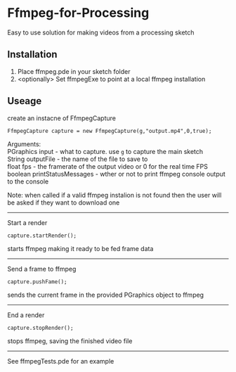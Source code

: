 # Ffmpeg-for-Processing  
Easy to use solution for making videos from a processing sketch

## Installation
1. Place ffmpeg.pde in your sketch folder
2. \<optionally\> Set ffmpegExe to point at a local ffmpeg installation

## Useage 
create an instacne of FfmpegCapture 
``` processing
FfmpegCapture capture = new FfmpegCapture(g,"output.mp4",0,true);
```
Arguments:  
PGraphics input - what to capture. use `g` to capture the main sketch  
String outputFile - the name of the file to save to  
float fps - the framerate of the output video or 0 for the real time FPS   
boolean printStatusMessages - wther or not to print ffmpeg console output to the console

Note: when called if a valid ffmpeg instalion is not found then the user will be asked if they want to download one

---

Start a render
``` processing
capture.startRender();
```
starts ffmpeg making it ready to be fed frame data

---

Send a frame to ffmpeg
``` processing
capture.pushFame();
```
sends the current frame in the provided PGraphics object to ffmpeg

---

End a render
``` processing
capture.stopRender();
```
stops ffmpeg, saving the finished video file

---
See ffmpegTests.pde for an example
